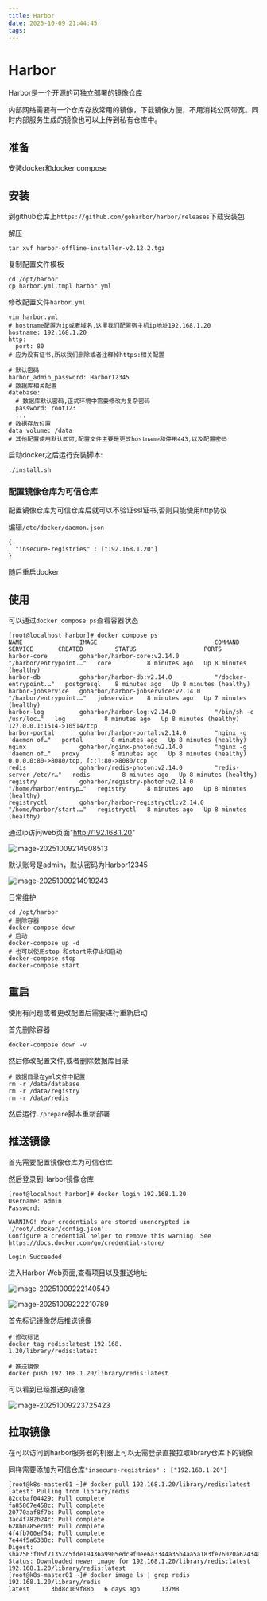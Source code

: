 ```yaml
---
title: Harbor
date: 2025-10-09 21:44:45
tags:
---
```


# Harbor

Harbor是一个开源的可独立部署的镜像仓库

内部网络需要有一个仓库存放常用的镜像，下载镜像方便，不用消耗公网带宽。同时内部服务生成的镜像也可以上传到私有仓库中。

## 准备

安装docker和docker compose

## 安装

到github仓库上`https://github.com/goharbor/harbor/releases`下载安装包

解压

```
tar xvf harbor-offline-installer-v2.12.2.tgz
```

复制配置文件模板

```
cd /opt/harbor
cp harbor.yml.tmpl harbor.yml
```

修改配置文件`harbor.yml`

```
vim harbor.yml
# hostname配置为ip或者域名,这里我们配置宿主机ip地址192.168.1.20
hostname: 192.168.1.20
http:
  port: 80
# 应为没有证书,所以我们删除或者注释掉https:相关配置

# 默认密码
harbor_admin_password: Harbor12345
# 数据库相关配置
datebase:
  # 数据库默认密码,正式环境中需要修改为复杂密码
  password: root123
  ...
# 数据存放位置
data_volume: /data
# 其他配置使用默认即可,配置文件主要是更改hostname和停用443,以及配置密码
```

启动docker之后运行安装脚本:

```
./install.sh
```

### 配置镜像仓库为可信仓库

配置镜像仓库为可信仓库后就可以不验证ssl证书,否则只能使用http协议

编辑`/etc/docker/daemon.json`

```
{
  "insecure-registries" : ["192.168.1.20"]
}       
```

随后重启docker

## 使用

可以通过`docker compose ps`查看容器状态

```
[root@localhost harbor]# docker compose ps
NAME                IMAGE                                 COMMAND                  SERVICE       CREATED         STATUS                   PORTS
harbor-core         goharbor/harbor-core:v2.14.0          "/harbor/entrypoint.…"   core          8 minutes ago   Up 8 minutes (healthy)   
harbor-db           goharbor/harbor-db:v2.14.0            "/docker-entrypoint.…"   postgresql    8 minutes ago   Up 8 minutes (healthy)   
harbor-jobservice   goharbor/harbor-jobservice:v2.14.0    "/harbor/entrypoint.…"   jobservice    8 minutes ago   Up 7 minutes (healthy)   
harbor-log          goharbor/harbor-log:v2.14.0           "/bin/sh -c /usr/loc…"   log           8 minutes ago   Up 8 minutes (healthy)   127.0.0.1:1514->10514/tcp
harbor-portal       goharbor/harbor-portal:v2.14.0        "nginx -g 'daemon of…"   portal        8 minutes ago   Up 8 minutes (healthy)   
nginx               goharbor/nginx-photon:v2.14.0         "nginx -g 'daemon of…"   proxy         8 minutes ago   Up 8 minutes (healthy)   0.0.0.0:80->8080/tcp, [::]:80->8080/tcp
redis               goharbor/redis-photon:v2.14.0         "redis-server /etc/r…"   redis         8 minutes ago   Up 8 minutes (healthy)   
registry            goharbor/registry-photon:v2.14.0      "/home/harbor/entryp…"   registry      8 minutes ago   Up 8 minutes (healthy)   
registryctl         goharbor/harbor-registryctl:v2.14.0   "/home/harbor/start.…"   registryctl   8 minutes ago   Up 8 minutes (healthy)   
```

通过ip访问web页面"http://192.168.1.20"

![image-20251009214908513](Harbor/image-20251009214908513.png)

默认账号是admin，默认密码为Harbor12345

![image-20251009214919243](Harbor/image-20251009214919243.png)

日常维护

```
cd /opt/harbor
# 删除容器
docker-compose down
# 启动
docker-compose up -d
# 也可以使用stop 和start来停止和启动
docker-compose stop
docker-compose start
```

## 重启

使用有问题或者更改配置后需要进行重新启动

首先删除容器

```
docker-compose down -v
```

然后修改配置文件,或者删除数据库目录

```
# 数据目录在yml文件中配置
rm -r /data/database
rm -r /data/registry
rm -r /data/redis
```

然后运行`./prepare`脚本重新部署

## 推送镜像

首先需要配置镜像仓库为可信仓库

然后登录到Harbor镜像仓库

```
[root@localhost harbor]# docker login 192.168.1.20
Username: admin
Password: 

WARNING! Your credentials are stored unencrypted in '/root/.docker/config.json'.
Configure a credential helper to remove this warning. See
https://docs.docker.com/go/credential-store/

Login Succeeded
```

进入Harbor Web页面,查看项目以及推送地址

![image-20251009222140549](Harbor/image-20251009222140549.png)

![image-20251009222210789](Harbor/image-20251009222210789.png)

首先标记镜像然后推送镜像

```
# 修改标记
docker tag redis:latest 192.168.
1.20/library/redis:latest

# 推送镜像
docker push 192.168.1.20/library/redis:latest
```

可以看到已经推送的镜像

![image-20251009223725423](Harbor/image-20251009223725423.png)

## 拉取镜像

在可以访问到harbor服务器的机器上可以无需登录直接拉取library仓库下的镜像

同样需要添加为可信仓库`"insecure-registries" : ["192.168.1.20"]`

```
[root@k8s-master01 ~]# docker pull 192.168.1.20/library/redis:latest
latest: Pulling from library/redis
82ccbaf04429: Pull complete 
fa85867e458c: Pull complete 
20770aaf8f7b: Pull complete 
3ac4f782b24c: Pull complete 
628b0785ec0d: Pull complete 
4f4fb700ef54: Pull complete 
7e44f5a6338c: Pull complete 
Digest: sha256:f05f71352c5fde19436a9905edc9f0ee6a3344a35b4aa5a183fe76020a62434a
Status: Downloaded newer image for 192.168.1.20/library/redis:latest
192.168.1.20/library/redis:latest
[root@k8s-master01 ~]# docker image ls | grep redis
192.168.1.20/library/redis                                               latest      3bd8c109f88b   6 days ago      137MB
```

